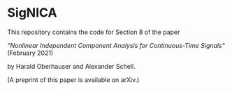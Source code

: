 # SigNICA

This repository contains the code for Section 8 of the paper

*"Nonlinear Independent Component Analysis for Continuous-Time Signals"* (February 2021)

by Harald Oberhauser and Alexander Schell. 

(A preprint of this paper is available on arXiv.)
